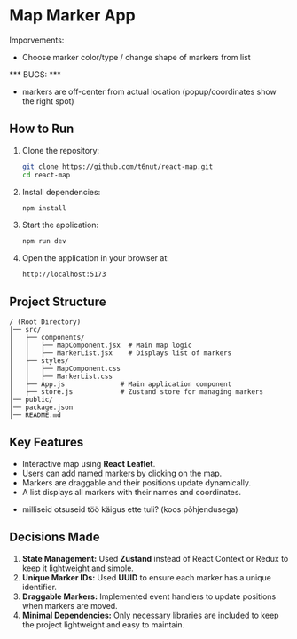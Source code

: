 # Map Marker App
Imporvements:
* Choose marker color/type / change shape of markers from list

*** BUGS: ***
- markers are off-center from actual location (popup/coordinates show the right spot)

## How to Run

1. Clone the repository:
   ```sh
   git clone https://github.com/t6nut/react-map.git
   cd react-map
   ```
2. Install dependencies:
   ```sh
   npm install
   ```
3. Start the application:
   ```sh
   npm run dev
   ```
4. Open the application in your browser at:
   ```
   http://localhost:5173
   ```

## Project Structure

```
/ (Root Directory)
│── src/
│   ├── components/
│   │   ├── MapComponent.jsx  # Main map logic
│   │   ├── MarkerList.jsx    # Displays list of markers
│   ├── styles/
│   │   ├── MapComponent.css
│   │   ├── MarkerList.css
│   ├── App.js              # Main application component
│   ├── store.js            # Zustand store for managing markers
│── public/
│── package.json
│── README.md
```

## Key Features
- Interactive map using **React Leaflet**.
- Users can add named markers by clicking on the map.
- Markers are draggable and their positions update dynamically.
- A list displays all markers with their names and coordinates.

* milliseid otsuseid töö käigus ette tuli? (koos põhjendusega)
## Decisions Made

1. **State Management:** Used **Zustand** instead of React Context or Redux to keep it lightweight and simple.
2. **Unique Marker IDs:** Used **UUID** to ensure each marker has a unique identifier.
3. **Draggable Markers:** Implemented event handlers to update positions when markers are moved.
4. **Minimal Dependencies:** Only necessary libraries are included to keep the project lightweight and easy to maintain.

